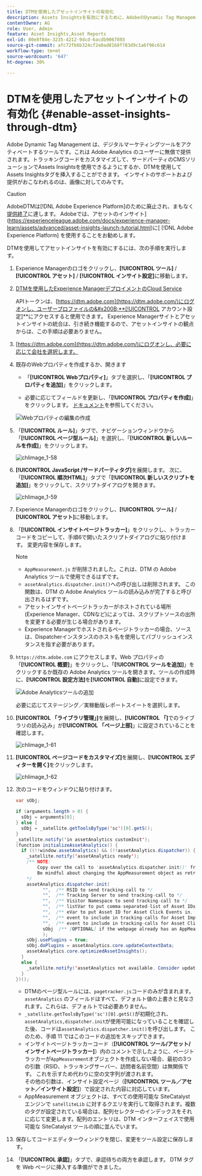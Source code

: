 ```yaml
---
title: DTMを使用したアセットインサイトの有効化
description: Assets Insightsを有効にするために、AdobeのDynamic Tag Management(DTM)を使用する方法について説明します。
contentOwner: AG
role: User, Admin
feature: Asset Insights,Asset Reports
exl-id: 80e8f84e-3235-4212-9dcd-6acdb9067893
source-git-commit: afc72fb6b324cf2e0ad8168f783d9c1a6f96c614
workflow-type: tm+mt
source-wordcount: '647'
ht-degree: 30%

---
```


# DTMを使用したアセットインサイトの有効化 {#enable-asset-insights-through-dtm}

Adobe Dynamic Tag Management は、デジタルマーケティングツールをアクティベートするツールです。これは Adobe Analytics のユーザーに無償で提供されます。トラッキングコードをカスタマイズして、サードパーティのCMSソリューションでAssets Insightsを使用できるようにするか、DTMを使用してAssets Insightsタグを挿入することができます。 インサイトのサポートおよび提供がおこなわれるのは、画像に対してのみです。

>[!CAUTION]
>
>AdobeDTMは[!DNL Adobe Experience Platform]のために廃止され、まもなく[提供終了](https://medium.com/launch-by-adobe/dtm-plans-for-a-sunset-3c6aab003a6f)に達します。 Adobeでは、アセットのインサイト](https://experienceleague.adobe.com/docs/experience-manager-learn/assets/advanced/asset-insights-launch-tutorial.html)に[ [!DNL Adobe Experience Platform] を使用することをお勧めします。

DTMを使用してアセットインサイトを有効にするには、次の手順を実行します。

1. Experience Managerのロゴをクリックし、**[!UICONTROL ツール]** / **[!UICONTROL アセット]** / **[!UICONTROL インサイト設定]**&#x200B;に移動します。
1. [DTMを使用したExperience ManagerデプロイメントのCloud Service](/help/sites-administering/dtm.md)

   APIトークンは、[https://dtm.adobe.com](https://dtm.adobe.com/)にログオンし、ユーザープロファイルの&#x200B;**[!UICONTROL アカウント設定]**&#x200B;にアクセスすると使用できます。 Experience Managerサイトとアセットインサイトの統合は、引き続き機能するので、アセットインサイトの観点からは、この手順は必要ありません。

1. [https://dtm.adobe.com](https://dtm.adobe.com/)にログオンし、必要に応じて会社を選択します。
1. 既存のWebプロパティを作成するか、開きます

   * 「**[!UICONTROL Webプロパティ]**」タブを選択し、「**[!UICONTROL プロパティを追加]**」をクリックします。

   * 必要に応じてフィールドを更新し、「**[!UICONTROL プロパティを作成]**」をクリックします。 [ドキュメント](https://experienceleague.adobe.com/docs/experience-manager-learn/getting-started-wknd-tutorial-develop/overview.html)を参照してください。

   ![Webプロパティの編集の作成](assets/Create-edit-web-property.png)

1. 「**[!UICONTROL ルール]**」タブで、ナビゲーションウィンドウから「**[!UICONTROL ページ型ルール]**」を選択し、「**[!UICONTROL 新しいルールを作成]**」をクリックします。

   ![chlimage_1-58](assets/chlimage_1-194.png)

1. **[!UICONTROL JavaScript /サードパーティタグ]**&#x200B;を展開します。 次に、「**[!UICONTROL 順次HTML]**」タブで「**[!UICONTROL 新しいスクリプトを追加]**」をクリックして、スクリプトダイアログを開きます。

   ![chlimage_1-59](assets/chlimage_1-195.png)

1. Experience Managerのロゴをクリックし、**[!UICONTROL ツール]** / **[!UICONTROL アセット]**&#x200B;に移動します。
1. 「**[!UICONTROL インサイトページトラッカー]**」をクリックし、トラッカーコードをコピーして、手順6で開いたスクリプトダイアログに貼り付けます。 変更内容を保存します。

   >[!NOTE]
   >
   >* `AppMeasurement.js` が削除されました。これは、DTM の Adobe Analytics ツールで使用できるはずです。
   >* `assetAnalytics.dispatcher.init()`への呼び出しは削除されます。 この関数は、DTM の Adobe Analytics ツールの読み込みが完了すると呼び出されるはずです。
   >* アセットインサイトページトラッカーがホストされている場所(Experience Manager、CDNなど)によっては、スクリプトソースの出所を変更する必要が生じる場合があります。
   >* Experience Managerでホストされるページトラッカーの場合、ソースは、Dispatcherインスタンスのホスト名を使用してパブリッシュインスタンスを指す必要があります。


1. `https://dtm.adobe.com` にアクセスします。Web プロパティの「**[!UICONTROL 概要]**」をクリックし、「**[!UICONTROL ツールを追加]**」をクリックするか既存の Adobe Analytics ツールを開きます。ツールの作成時に、**[!UICONTROL 設定方法]**&#x200B;を&#x200B;**[!UICONTROL 自動]**&#x200B;に設定できます。

   ![Adobe Analyticsツールの追加](assets/Add-Adobe-Analytics-Tool.png)

   必要に応じてステージング／実稼動版レポートスイートを選択します。

1. **[!UICONTROL 「ライブラリ管理」]**&#x200B;を展開し、**[!UICONTROL 「]**&#x200B;でのライブラリの読み込み」が&#x200B;**[!UICONTROL 「ページ上部]**」に設定されていることを確認します。

   ![chlimage_1-61](assets/chlimage_1-197.png)

1. **[!UICONTROL ページコードをカスタマイズ]**&#x200B;を展開し、**[!UICONTROL エディターを開く]**&#x200B;をクリックします。

   ![chlimage_1-62](assets/chlimage_1-198.png)

1. 次のコードをウィンドウに貼り付けます。

   ```Java
   var sObj;
   
   if (arguments.length > 0) {
     sObj = arguments[0];
   } else {
     sObj = _satellite.getToolsByType('sc')[0].getS();
   }
   _satellite.notify('in assetAnalytics customInit');
   (function initializeAssetAnalytics() {
     if ((!!window.assetAnalytics) && (!!assetAnalytics.dispatcher)) {
       _satellite.notify('assetAnalytics ready');
       /** NOTE:
           Copy over the call to 'assetAnalytics.dispatcher.init()' from Assets Pagetracker
           Be mindful about changing the AppMeasurement object as retrieved above.
       */
       assetAnalytics.dispatcher.init(
             "",  /** RSID to send tracking-call to */
             "",  /** Tracking Server to send tracking-call to */
             "",  /** Visitor Namespace to send tracking-call to */
             "",  /** listVar to put comma-separated-list of Asset IDs for Asset Impression Events in tracking-call, e.g. 'listVar1' */
             "",  /** eVar to put Asset ID for Asset Click Events in, e.g. 'eVar3' */
             "",  /** event to include in tracking-calls for Asset Impression Events, e.g. 'event8' */
             "",  /** event to include in tracking-calls for Asset Click Events, e.g. 'event7' */
             sObj  /** [OPTIONAL] if the webpage already has an AppMeasurement object, include the object here. If unspecified, Pagetracker Core shall create its own AppMeasurement object */
             );
       sObj.usePlugins = true;
       sObj.doPlugins = assetAnalytics.core.updateContextData;
       assetAnalytics.core.optimizedAssetInsights();
     }
     else {
       _satellite.notify('assetAnalytics not available. Consider updating the Custom Page Code', 4);
     }
   })();
   ```

   * DTMのページ型ルールには、`pagetracker.js`コードのみが含まれます。 `assetAnalytics` のフィールドはすべて、デフォルト値の上書きと見なされます。これらは、デフォルトでは必要ありません。
   * `_satellite.getToolsByType('sc')[0].getS()`が初期化され、`assetAnalytics,dispatcher.init`が使用可能になっていることを確認した後、コードは`assetAnalytics.dispatcher.init()`を呼び出します。 このため、手順 11 ではこのコードの追加をスキップできます。
   * インサイトページトラッカーコード（**[!UICONTROL ツール/アセット/インサイトページトラッカー]**）内のコメントで示したように、ページトラッカーが`AppMeasurement`オブジェクトを作成しない場合、最初の3つの引数（RSID、トラッキングサーバー、訪問者名前空間）は無関係です。 これを示すため代わりに空の文字列が渡されます。\
       その他の引数は、インサイト設定ページ（**[!UICONTROL ツール／アセット／インサイト設定]**）で設定された内容に対応しています。
   * AppMeasurement オブジェクトは、すべての使用可能な SiteCatalyst エンジンで `satelliteLib` に対するクエリを実行して取得されます。複数のタグが設定されている場合は、配列セレクターのインデックスをそれに応じて変更します。配列のエントリは、DTM インターフェイスで使用可能な SiteCatalyst ツールの順に並んでいます。

1. 保存してコードエディターウィンドウを閉じ、変更をツール設定に保存します。
1. 「**[!UICONTROL 承認]**」タブで、承認待ちの両方を承認します。 DTM タグを Web ページに挿入する準備ができました。
